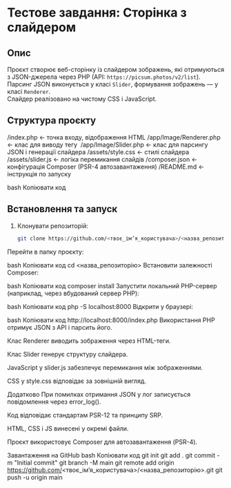 # Тестове завдання: Сторінка з слайдером

## Опис

Проєкт створює веб-сторінку із слайдером зображень, які отримуються з JSON-джерела через PHP (API: `https://picsum.photos/v2/list`).  
Парсинг JSON виконується у класі `Slider`, формування зображень — у класі `Renderer`.  
Слайдер реалізовано на чистому CSS і JavaScript.

## Структура проєкту

/index.php ← точка входу, відображення HTML
/app/Image/Renderer.php ← клас для виводу тегу <img>
/app/Image/Slider.php ← клас для парсингу JSON і генерації слайдера
/assets/style.css ← стилі слайдера
/assets/slider.js ← логіка перемикання слайдів
/composer.json ← конфігурація Composer (PSR-4 автозавантаження)
/README.md ← інструкція по запуску

bash
Копіювати код

## Встановлення та запуск

1. Клонувати репозиторій:
   ```bash
   git clone https://github.com/<твоє_ім’я_користувача>/<назва_репозиторію>.git
Перейти в папку проєкту:

bash
Копіювати код
cd <назва_репозиторію>
Встановити залежності Composer:

bash
Копіювати код
composer install
Запустити локальний PHP-сервер (наприклад, через вбудований сервер PHP):

bash
Копіювати код
php -S localhost:8000
Відкрити у браузері:

bash
Копіювати код
http://localhost:8000/index.php
Використання
PHP отримує JSON з API і парсить його.

Клас Renderer виводить зображення через HTML-теги.

Клас Slider генерує структуру слайдера.

JavaScript у slider.js забезпечує перемикання між зображеннями.

CSS у style.css відповідає за зовнішній вигляд.

Додатково
При помилках отримання JSON у лог записується повідомлення через error_log().

Код відповідає стандартам PSR-12 та принципу SRP.

HTML, CSS і JS винесені у окремі файли.

Проєкт використовує Composer для автозавантаження (PSR-4).

Завантаження на GitHub
bash
Копіювати код
git init
git add .
git commit -m "Initial commit"
git branch -M main
git remote add origin https://github.com/<твоє_ім’я_користувача>/<назва_репозиторію>.git
git push -u origin main
